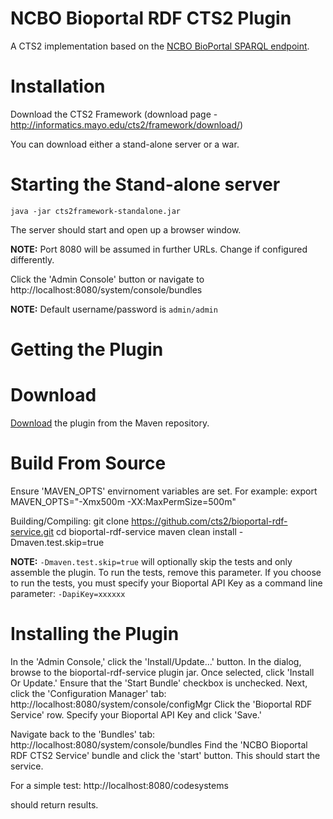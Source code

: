 NCBO Bioportal RDF CTS2 Plugin
==
A CTS2 implementation based on the [NCBO BioPortal SPARQL endpoint]( http://sparql.bioontology.org/ ). 

Installation
===
Download the CTS2 Framework (download page -http://informatics.mayo.edu/cts2/framework/download/)

You can download either a stand-alone server or a war.

Starting the Stand-alone server
===
    java -jar cts2framework-standalone.jar

The server should start and open up a browser window.

__NOTE:__ Port 8080 will be assumed in further URLs. Change if configured differently.

Click the 'Admin Console' button or navigate to
    http://localhost:8080/system/console/bundles
   
__NOTE:__ Default username/password is ```admin/admin```

Getting the Plugin
===

Download
=====
[Download]( http://informatics.mayo.edu/maven/content/repositories/releases/edu/mayo/cts2/framework/bioportal-rdf-service/0.4.0/bioportal-rdf-service-0.4.0.jar) the plugin from the Maven repository.

Build From Source
=====
Ensure 'MAVEN_OPTS' envirnoment variables are set. For example:
    export MAVEN_OPTS="-Xmx500m -XX:MaxPermSize=500m"
    
Building/Compiling:
    git clone https://github.com/cts2/bioportal-rdf-service.git
    cd bioportal-rdf-service
    maven clean install -Dmaven.test.skip=true
    
__NOTE:__ ```-Dmaven.test.skip=true``` will optionally skip the tests and only assemble the plugin. To run the tests, remove this parameter. If you choose to run the tests, you must specify your Bioportal API Key as a command line parameter: ```-DapiKey=xxxxxx```


Installing the Plugin
===
In the 'Admin Console,' click the 'Install/Update...' button. In the dialog, browse to the bioportal-rdf-service plugin jar. Once selected, click 'Install Or Update.' Ensure that the 'Start Bundle' checkbox is unchecked. Next, click the 'Configuration Manager' tab: 
    http://localhost:8080/system/console/configMgr
Click the 'Bioportal RDF Service' row. Specify your Bioportal API Key and click 'Save.'

Navigate back to the 'Bundles' tab:
     http://localhost:8080/system/console/bundles
Find the 'NCBO Bioportal RDF CTS2 Service' bundle and click the 'start' button. This should start the service.

For a simple test:
    http://localhost:8080/codesystems
    
should return results.

